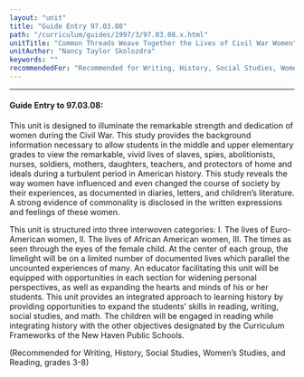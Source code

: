 ```yaml
---
layout: "unit"
title: "Guide Entry 97.03.08"
path: "/curriculum/guides/1997/3/97.03.08.x.html"
unitTitle: "Common Threads Weave Together the Lives of Civil War Women"
unitAuthor: "Nancy Taylor Skolozdra"
keywords: ""
recommendedFor: "Recommended for Writing, History, Social Studies, Women’s Studies, and Reading, grades 3-8"
---
```

<body>
<hr/>
<h4>
Guide Entry to 97.03.08:
</h4>
This unit is designed to illuminate the remarkable strength and dedication of women during the Civil War. This study provides the background information necessary to allow students in the middle and upper elementary grades to view the remarkable, vivid lives of slaves, spies, abolitionists, nurses, soldiers, mothers, daughters, teachers, and protectors of home and ideals during a turbulent period in American history. This study reveals the way women have influenced and even changed the course of society by their experiences, as documented in diaries, letters, and children’s literature. A strong evidence of commonality is disclosed in the written expressions and feelings of these women.
<p>
This unit is structured into three interwoven categories: I. The lives of Euro-American women, II. The lives of African American women, III. The times as seen through the eyes of the female child. At the center of each group, the limelight will be on a limited number of documented lives which parallel the uncounted experiences of many. An educator facilitating this unit will be equipped with opportunities in each section for widening personal perspectives, as well as expanding the hearts and minds of his or her students. This unit provides an integrated approach to learning history by providing opportunities to expand the students’ skills in reading, writing, social studies, and math. The children will be engaged in reading while integrating history with the other objectives designated by the Curriculum Frameworks of the New Haven Public Schools.
</p>
<p>
(Recommended for Writing, History, Social Studies, Women’s Studies, and Reading, grades 3-8)
</p>
</body>
